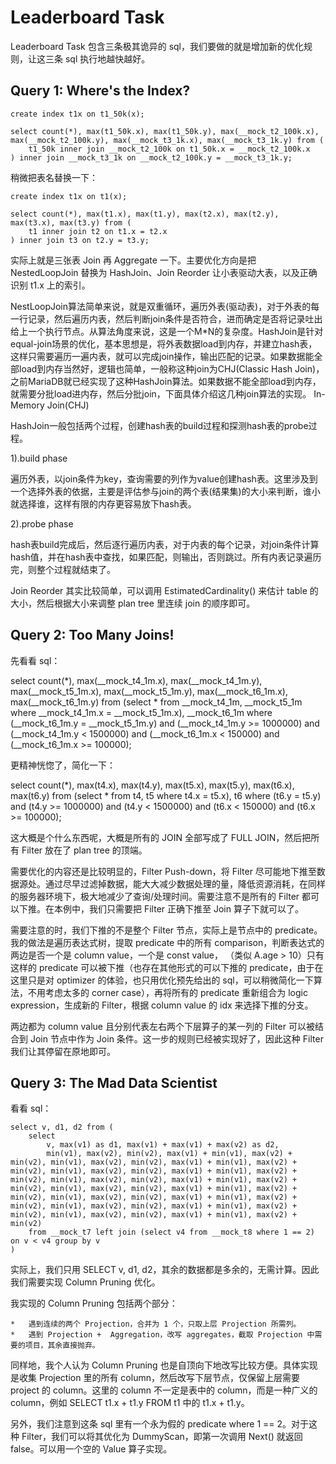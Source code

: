 # Leaderboard Task

Leaderboard Task 包含三条极其诡异的 sql，我们要做的就是增加新的优化规则，让这三条 sql 执行地越快越好。

## Query 1: Where's the Index?

```
create index t1x on t1_50k(x);

select count(*), max(t1_50k.x), max(t1_50k.y), max(__mock_t2_100k.x), max(__mock_t2_100k.y), max(__mock_t3_1k.x), max(__mock_t3_1k.y) from (
    t1_50k inner join __mock_t2_100k on t1_50k.x = __mock_t2_100k.x
) inner join __mock_t3_1k on __mock_t2_100k.y = __mock_t3_1k.y;
```
稍微把表名替换一下：
```
create index t1x on t1(x);

select count(*), max(t1.x), max(t1.y), max(t2.x), max(t2.y), max(t3.x), max(t3.y) from (
    t1 inner join t2 on t1.x = t2.x
) inner join t3 on t2.y = t3.y;
```

实际上就是三张表 Join 再 Aggregate 一下。主要优化方向是把 NestedLoopJoin 替换为 HashJoin、Join Reorder 让小表驱动大表，以及正确识别 t1.x 上的索引。


NestLoopJoin算法简单来说，就是双重循环，遍历外表(驱动表)，对于外表的每一行记录，然后遍历内表，然后判断join条件是否符合，进而确定是否将记录吐出给上一个执行节点。从算法角度来说，这是一个M*N的复杂度。HashJoin是针对equal-join场景的优化，基本思想是，将外表数据load到内存，并建立hash表，这样只需要遍历一遍内表，就可以完成join操作，输出匹配的记录。如果数据能全部load到内存当然好，逻辑也简单，一般称这种join为CHJ(Classic Hash Join)，之前MariaDB就已经实现了这种HashJoin算法。如果数据不能全部load到内存，就需要分批load进内存，然后分批join，下面具体介绍这几种join算法的实现。
In-Memory Join(CHJ)

HashJoin一般包括两个过程，创建hash表的build过程和探测hash表的probe过程。

1).build phase

遍历外表，以join条件为key，查询需要的列作为value创建hash表。这里涉及到一个选择外表的依据，主要是评估参与join的两个表(结果集)的大小来判断，谁小就选择谁，这样有限的内存更容易放下hash表。

2).probe phase

hash表build完成后，然后逐行遍历内表，对于内表的每个记录，对join条件计算hash值，并在hash表中查找，如果匹配，则输出，否则跳过。所有内表记录遍历完，则整个过程就结束了。



Join Reorder 其实比较简单，可以调用 EstimatedCardinality() 来估计 table 的大小，然后根据大小来调整 plan tree 里连续 join 的顺序即可。

## Query 2: Too Many Joins!
先看看 sql：

select count(*), max(__mock_t4_1m.x), max(__mock_t4_1m.y), max(__mock_t5_1m.x), max(__mock_t5_1m.y), max(__mock_t6_1m.x), max(__mock_t6_1m.y)
    from (select * from __mock_t4_1m, __mock_t5_1m where __mock_t4_1m.x = __mock_t5_1m.x), __mock_t6_1m
        where (__mock_t6_1m.y = __mock_t5_1m.y)
            and (__mock_t4_1m.y >= 1000000) and (__mock_t4_1m.y < 1500000) and (__mock_t6_1m.x < 150000) and (__mock_t6_1m.x >= 100000);

更精神恍惚了，简化一下：

select count(*), max(t4.x), max(t4.y), max(t5.x), max(t5.y), max(t6.x), max(t6.y)
    from (select * from t4, t5 where t4.x = t5.x), t6
        where (t6.y = t5.y) and (t4.y >= 1000000) and (t4.y < 1500000) and (t6.x < 150000) and (t6.x >= 100000);

这大概是个什么东西呢，大概是所有的 JOIN 全部写成了 FULL JOIN，然后把所有 Filter 放在了 plan tree 的顶端。


需要优化的内容还是比较明显的，Filter Push-down，将 Filter 尽可能地下推至数据源处。通过尽早过滤掉数据，能大大减少数据处理的量，降低资源消耗，在同样的服务器环境下，极大地减少了查询/处理时间。需要注意不是所有的 Filter 都可以下推。在本例中，我们只需要把 Filter 正确下推至 Join 算子下就可以了。


需要注意的时，我们下推的不是整个 Filter 节点，实际上是节点中的 predicate。我的做法是遍历表达式树，提取 predicate 中的所有 comparison，判断表达式的两边是否一个是 column value，一个是 const value，
（类似 A.age > 10）只有这样的 predicate 可以被下推（也存在其他形式的可以下推的 predicate，由于在这里只是对 optimizer 的体验，也只用优化预先给出的 sql，可以稍微简化一下算法，不用考虑太多的 corner case），再将所有的 predicate 重新组合为 logic expression，生成新的 Filter，根据 column value 的 idx 来选择下推的分支。

两边都为 column value 且分别代表左右两个下层算子的某一列的 Filter 可以被结合到 Join 节点中作为 Join 条件。这一步的规则已经被实现好了，因此这种 Filter 我们让其停留在原地即可。


## Query 3: The Mad Data Scientist
看看 sql：
```
select v, d1, d2 from (
    select
        v, max(v1) as d1, max(v1) + max(v1) + max(v2) as d2,
        min(v1), max(v2), min(v2), max(v1) + min(v1), max(v2) + min(v2), min(v1), max(v2), min(v2), max(v1) + min(v1), max(v2) + min(v2), min(v1), max(v2), min(v2), max(v1) + min(v1), max(v2) + min(v2), min(v1), max(v2), min(v2), max(v1) + min(v1), max(v2) + min(v2), min(v1), max(v2), min(v2), max(v1) + min(v1), max(v2) + min(v2), min(v1), max(v2), min(v2), max(v1) + min(v1), max(v2) + min(v2), min(v1), max(v2), min(v2), max(v1) + min(v1), max(v2) + min(v2), min(v1), max(v2), min(v2), max(v1) + min(v1), max(v2) + min(v2)
    from __mock_t7 left join (select v4 from __mock_t8 where 1 == 2) on v < v4 group by v
)
```

实际上，我们只用 SELECT v, d1, d2，其余的数据都是多余的，无需计算。因此我们需要实现 Column Pruning 优化。

我实现的 Column Pruning 包括两个部分：

    *   遇到连续的两个 Projection，合并为 1 个，只取上层 Projection 所需列。
    *   遇到 Projection +  Aggregation，改写 aggregates，截取 Projection 中需要的项目，其余直接抛弃。

同样地，我个人认为 Column Pruning 也是自顶向下地改写比较方便。具体实现是收集 Projection 里的所有 column，然后改写下层节点，仅保留上层需要 project 的 column。这里的 column 不一定是表中的 column，而是一种广义的 column，例如 SELECT t1.x + t1.y FROM t1 中的 t1.x + t1.y。

另外，我们注意到这条 sql 里有一个永为假的 predicate where 1 == 2。对于这种 Filter，我们可以将其优化为 DummyScan，即第一次调用 Next() 就返回 false。可以用一个空的 Value 算子实现。